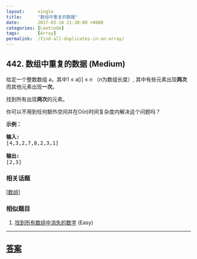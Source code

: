 ```yaml
---
layout:     single
title:      "数组中重复的数据"
date:       2017-03-18 21:30:00 +0800
categories: [Leetcode]
tags:       [Array]
permalink:  /find-all-duplicates-in-an-array/
---
```


## 442. 数组中重复的数据 (Medium)

<p>给定一个整数数组 a，其中1 &le; a[i] &le; <em>n</em> （<em>n</em>为数组长度）, 其中有些元素出现<strong>两次</strong>而其他元素出现<strong>一次</strong>。</p>

<p>找到所有出现<strong>两次</strong>的元素。</p>

<p>你可以不用到任何额外空间并在O(<em>n</em>)时间复杂度内解决这个问题吗？</p>

<p><strong>示例：</strong></p>

<pre>
<strong>输入:</strong>
[4,3,2,7,8,2,3,1]

<strong>输出:</strong>
[2,3]
</pre>

### 相关话题
  [[数组](https://github.com/openset/leetcode/tree/master/tag/array/README.md)]

### 相似题目
  1. [找到所有数组中消失的数字](/find-all-numbers-disappeared-in-an-array) (Easy)

---

## [答案](https://github.com/openset/leetcode/tree/master/problems/find-all-duplicates-in-an-array)
